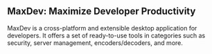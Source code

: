 MaxDev: Maximize Developer Productivity
---

MaxDev is a cross-platform and extensible desktop application for developers. It offers a set of ready-to-use tools in categories such as security, server management, encoders/decoders, and more.

